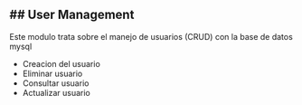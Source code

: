 ## ## User Management
Este modulo trata sobre el manejo de usuarios (CRUD) con la base de datos mysql
- Creacion del usuario
- Eliminar usuario
- Consultar usuario
- Actualizar usuario
